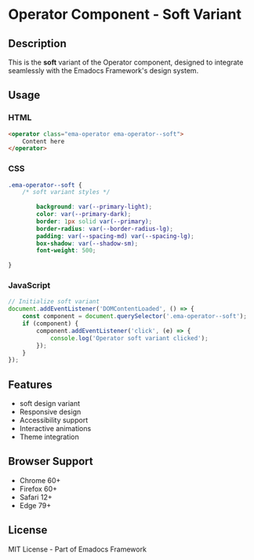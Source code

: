 # Operator Component - Soft Variant

## Description
This is the **soft** variant of the Operator component, designed to integrate seamlessly with the Emadocs Framework's design system.

## Usage

### HTML
```html
<operator class="ema-operator ema-operator--soft">
    Content here
</operator>
```

### CSS
```css
.ema-operator--soft {
    /* soft variant styles */
    
        background: var(--primary-light);
        color: var(--primary-dark);
        border: 1px solid var(--primary);
        border-radius: var(--border-radius-lg);
        padding: var(--spacing-md) var(--spacing-lg);
        box-shadow: var(--shadow-sm);
        font-weight: 500;
    
}
```

### JavaScript
```javascript
// Initialize soft variant
document.addEventListener('DOMContentLoaded', () => {
    const component = document.querySelector('.ema-operator--soft');
    if (component) {
        component.addEventListener('click', (e) => {
            console.log('Operator soft variant clicked');
        });
    }
});
```

## Features
- soft design variant
- Responsive design
- Accessibility support
- Interactive animations
- Theme integration

## Browser Support
- Chrome 60+
- Firefox 60+
- Safari 12+
- Edge 79+

## License
MIT License - Part of Emadocs Framework
